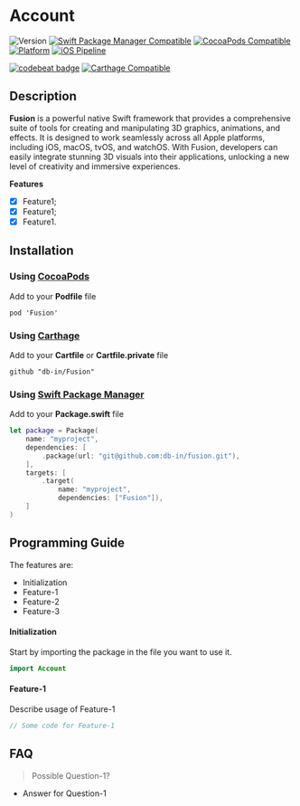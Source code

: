 # Account

![Version](https://img.shields.io/badge/swift-5-red.svg)
[![Swift Package Manager Compatible](https://img.shields.io/endpoint?url=https://swiftpackageindex.com/api/packages/db-in/Fusion/badge?type=platforms)](https://github.com/apple/swift-package-manager)
[![CocoaPods Compatible](https://img.shields.io/cocoapods/v/Fusion.svg)](https://img.shields.io/cocoapods/v/Fusion.svg)
[![Platform](https://img.shields.io/cocoapods/p/Fusion.svg)](https://github.com/db-in/fusion)
[![iOS Pipeline](https://github.com/db-in/fusion/actions/workflows/ios.yml/badge.svg)](https://github.com/db-in/fusion/actions/workflows/ios.yml)
<!--[![codecov](https://codecov.io/gh/db-in/fusion/branch/master/graph/badge.svg)](https://codecov.io/gh/db-in/fusion)-->
[![codebeat badge](https://codebeat.co/badges/36b686b3-92d6-4b93-ac7c-37f959ed8f3b)](https://codebeat.co/projects/github-com-db-in-fusion-master)
[![Carthage Compatible](https://img.shields.io/badge/Carthage-compatible-4BC51D.svg?style=flat)](https://github.com/Carthage/Carthage)

## Description
**Fusion** is a powerful native Swift framework that provides a comprehensive suite of tools for creating and manipulating 3D graphics, animations, and effects. It is designed to work seamlessly across all Apple platforms, including iOS, macOS, tvOS, and watchOS. With Fusion, developers can easily integrate stunning 3D visuals into their applications, unlocking a new level of creativity and immersive experiences.

**Features**

- [x] Feature1;
- [x] Feature1;
- [x] Feature1.

## Installation

### Using [CocoaPods](https://cocoapods.org)

Add to your **Podfile** file

```
pod 'Fusion'
```

### Using [Carthage](https://github.com/Carthage/Carthage)

Add to your **Cartfile** or **Cartfile.private** file

```
github "db-in/Fusion"
```

### Using [Swift Package Manager](https://swift.org/package-manager)

Add to your **Package.swift** file

```swift
let package = Package(
    name: "myproject",
    dependencies: [
        .package(url: "git@github.com:db-in/fusion.git"),
    ],
    targets: [
        .target(
            name: "myproject",
            dependencies: ["Fusion"]),
    ]
)
```

## Programming Guide
The features are:

- Initialization
- Feature-1
- Feature-2
- Feature-3

#### Initialization
Start by importing the package in the file you want to use it.

```swift
import Account
```

#### Feature-1
Describe usage of Feature-1

```swift
// Some code for Feature-1
```

## FAQ
> Possible Question-1?

- Answer for Question-1
